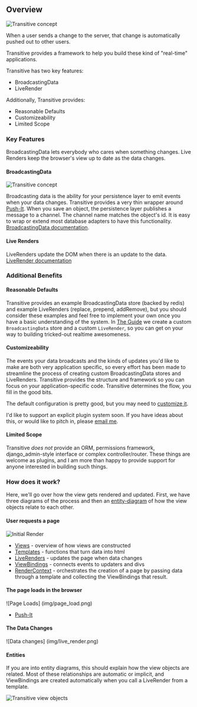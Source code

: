 ## Overview

![Transitive concept](img/concept.png)

When a user sends a change to the server, that change is automatically pushed out to other users.

Transitive provides a framework to help you build these kind of "real-time" applications.

Transitive has two key features:

  * BroadcastingData
  * LiveRender

Additionally, Transitive provides:

  * Reasonable Defaults
  * Customizeability
  * Limited Scope

### Key Features

 BroadcastingData lets everybody who cares when something changes. Live Renders keep the browser's view up to date as the data changes.

#### BroadcastingData

![Transitive concept](img/broadcasting_data.png)

Broadcasting data is the ability for your persistence layer to emit events when your data changes.  Transitive provides a very thin wrapper around [Push-It](http://github.com/aaronblohowiak/Push-It).  When you save an object, the persistence layer publishes a message to a channel.  The channel name matches the object's id.  It is easy to wrap or extend most database adapters to have this functionality. [BroadcastingData documentation](persistence.html#broadcasting_Data).

#### Live Renders

LiveRenders update the DOM when there is an update to the data. [LiveRender documentation](views.html#liveRender) 

### Additional Benefits

#### Reasonable Defaults

Transitive provides an example BroadcastingData store (backed by redis) and example LiveRenders (replace, prepend, addRemove), but you should consider these examples and feel free to implement your own once you have a basic understanding of the system.  In [The Guide](http://transitive.io/guide.html) we create a custom `BroadcastingData` store and a custom `LiveRender`, so you can get on your way to building tricked-out realtime awesomeness.

#### Customizeability

The events your data broadcasts and the kinds of updates you'd like to make are both very application specific, so every effort has been made to streamline the process of creating custom BroadcastingData stores and LiveRenders.  Transitive provides the structure and framework so you can focus on your application-specific code.  Transitive determines the flow, you fill in the good bits.

The default configuration is pretty good, but you may need to [customize it](options.html).

I'd like to support an explicit plugin system soon.  If you have ideas about this, or would like to pitch in, please [email me](mailto:aaron.blohowiak@gmail.com).

#### Limited Scope

Transitive *does not* provide an ORM, permissions framework, django_admin-style interface or complex controller/router.  These things are welcome as plugins, and I am more than happy to provide support for anyone interested in building such things.

### How does it work?

Here, we'll go over how the view gets rendered and updated.  First, we have three diagrams of the process and then an [entity-diagram](#entities) of how the view objects relate to each other. 


#### User requests a page
![Initial Render](img/page_render.png)
 
 * [Views](views.html) - overview of how views are constructed
 * [Templates](views.html#templates) - functions that turn data into html
 * [LiveRenders](views.html#liveRender) - updates the page when data changes
 * [ViewBindings](views.html#viewBinding) - connects events to updaters and divs
 * [RenderContext](views.html#renderContext) - orchestrates the creation of a page by passing data through a template and collecting the ViewBindings that result.

#### The page loads in the browser
![Page Loads] (img/page_load.png)

 * [Push-It](http://github.com/aaronblohowiak/Push-It)

#### The Data Changes
![Data changes] (img/live_render.png)

#### Entities

If you are into entity diagrams, this should explain how the view objects are related.  Most of these relationships are automatic or implicit, and ViewBindings are created automatically when you call a LiveRender from a template.

![Transitive view objects](img/view_objects.png)

